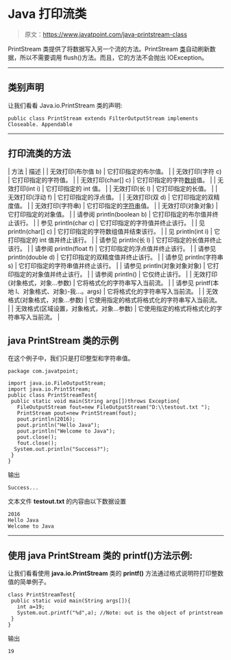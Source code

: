 # Java 打印流类

> 原文：<https://www.javatpoint.com/java-printstream-class>

PrintStream 类提供了将数据写入另一个流的方法。PrintStream [类](object-and-class-in-java)自动刷新数据，所以不需要调用 flush()方法。而且，它的方法不会抛出 IOException。

* * *

## 类别声明

让我们看看 Java.io.PrintStream 类的声明:

```
public class PrintStream extends FilterOutputStream implements Closeable. Appendable 

```

* * *

## 打印流类的方法

| 方法 | 描述 |
| 无效打印(布尔值 b) | 它打印指定的布尔值。 |
| 无效打印(字符 c) | 它打印指定的字符值。 |
| 无效打印(char[] c) | 它打印指定的字符[数组](array-in-java)值。 |
| 无效打印(int i) | 它打印指定的 int 值。 |
| 无效打印(长 l) | 它打印指定的长值。 |
| 无效打印(浮动 f) | 它打印指定的浮点值。 |
| 无效打印(双 d) | 它打印指定的双精度值。 |
| 无效打印(字符串) | 它打印指定的[字符串](java-string)值。 |
| 无效打印(对象对象) | 它打印指定的对象值。 |
| 请参阅 println(boolean b) | 它打印指定的布尔值并终止该行。 |
| 参见 println(char c) | 它打印指定的字符值并终止该行。 |
| 见 println(char[] c) | 它打印指定的字符数组值并结束该行。 |
| 见 println(int i) | 它打印指定的 int 值并终止该行。 |
| 请参见 println(长 l) | 它打印指定的长值并终止该行。 |
| 请参阅 println(float f) | 它打印指定的浮点值并终止该行。 |
| 请参见 println(double d) | 它打印指定的双精度值并终止该行。 |
| 请参见 println(字符串 s) | 它打印指定的字符串值并终止该行。 |
| 请参见 println(对象对象对象) | 它打印指定的对象值并终止该行。 |
| 请参阅 println() | 它仅终止该行。 |
| 无效打印(对象格式，对象...参数) | 它将格式化的字符串写入当前流。 |
| 请参见 printf(本地 l、对象格式、对象)-我...。args) | 它将格式化的字符串写入当前流。 |
| 无效格式(对象格式，对象...参数) | 它使用指定的格式将格式化的字符串写入当前流。 |
| 无效格式(区域设置，对象格式，对象...参数) | 它使用指定的格式将格式化的字符串写入当前流。 |

## java PrintStream 类的示例

在这个例子中，我们只是打印整型和字符串值。

```
package com.javatpoint;

import java.io.FileOutputStream;
import java.io.PrintStream;
public class PrintStreamTest{  
 public static void main(String args[])throws Exception{  
   FileOutputStream fout=new FileOutputStream("D:\\testout.txt ");  
   PrintStream pout=new PrintStream(fout);  
   pout.println(2016);  
   pout.println("Hello Java");  
   pout.println("Welcome to Java");  
   pout.close();  
   fout.close();  
  System.out.println("Success?");  
 }  
}  

```

输出

```
Success...

```

文本文件 **testout.txt** 的内容由以下数据设置

```
2016
Hello Java
Welcome to Java

```

* * *

## 使用 java PrintStream 类的 printf()方法示例:

让我们看看使用 **java.io.PrintStream** 类的 **printf()** 方法通过格式说明符打印整数值的简单例子。

```
class PrintStreamTest{  
 public static void main(String args[]){  
   int a=19;  
   System.out.printf("%d",a); //Note: out is the object of printstream     
 }  
} 

```

输出

```
19

```